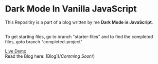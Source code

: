 # Dark Mode In Vanilla JavaScript

This Repositiry is a part of a blog written by me **Dark Mode in JavaScript**.

<br/>
    To get starting files, go to branch "starter-files" and to find the completed files, goto branch "completed-project"
<br/>

[Live Demo](https://dark-mode-vanilla-js-suparth.netlify.app/)
<br/>
Read the Blog here:
[Blog](/_Comming Soon_/)
